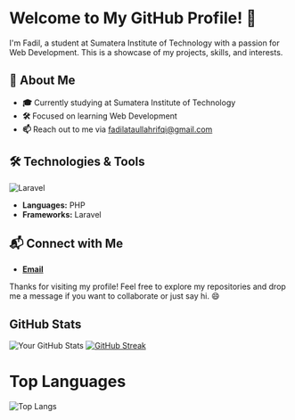 # Welcome to My GitHub Profile! 🌟

I'm Fadil, a student at Sumatera Institute of Technology with a passion for Web Development. This is a showcase of my projects, skills, and interests.

## 🚀 About Me

- **🎓** Currently studying at Sumatera Institute of Technology
- **🛠️** Focused on learning Web Development
- **📫** Reach out to me via fadilataullahrifqi@gmail.com

## 🛠️ Technologies & Tools

![Laravel](https://img.shields.io/badge/-Laravel-FF2D20?style=flat&logo=laravel&logoColor=black)

- **Languages:** PHP
- **Frameworks:** Laravel

## 📬 Connect with Me

- **[Email](fadilataullahrifqi@gmail.com)**

Thanks for visiting my profile! Feel free to explore my repositories and drop me a message if you want to collaborate or just say hi. 😄

## GitHub Stats

![Your GitHub Stats](https://github-readme-stats.vercel.app/api?username=FadilRifqi&show_icons=true&theme=radical)
[![GitHub Streak](http://github-readme-streak-stats.herokuapp.com?user=FadilRifqi&theme=radical)](https://git.io/streak-stats)

# Top Languages

![Top Langs](https://github-readme-stats.vercel.app/api/top-langs/?username=FadilRifqi&layout=compact&theme=dark)

```

```
